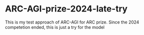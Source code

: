 # ARC-AGI-prize-2024-late-try
This is my test approach of ARC-AGI for ARC prize. Since the 2024 competetion ended, this is just a try for the model
